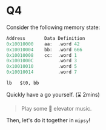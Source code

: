 Q4
==========================================

Consider the following memory state:

```c
Address       Data Definition
0x10010000    aa:  .word 42
0x10010004    bb:  .word 666
0x10010008    cc:  .word 1
0x1001000C         .word 3
0x10010010         .word 5
0x10010014         .word 7
```

```
lb   $t0, bb
```

Quickly have a go yourself. (⌛ 2mins)

> Play some 🎵 elevator music.

Then, let's do it together in `mipsy`!

